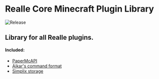 # Realle Core Minecraft Plugin Library

![Release](https://jitpack.io/v/com.reallemc/Core.svg?style=flat-square)

## Library for all Realle plugins.
#### Included:
* [PaperMcAPI](https://github.com/PaperMC/Paper)
* [Aikar's command format](https://github.com/aikar/commands)
* [Simplix storage](https://github.com/Simplix-Softworks/SimplixStorage)

